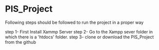 # PIS_Project
 
 Following steps should be followed to run the project in a proper way
 
 step 1- First Install Xammp Server
 step 2- Go to the Xampp sever folder in which there is a 'htdocs' folder.
 step 3- clone or download the PIS_Project from the github
